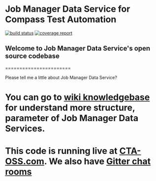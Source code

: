 # Job Manager Data Service for Compass Test Automation
[![build status](https://git.sami.int.thomsonreuters.com/compass/cta-app-jobmangerdataservice/badges/master/build.svg)](https://git.sami.int.thomsonreuters.com/compass/cta-app-jobmangerdataservice/commits/master)
[![coverage report](https://git.sami.int.thomsonreuters.com/compass/cta-app-jobmangerdataservice/badges/master/coverage.svg)](https://git.sami.int.thomsonreuters.com/compass/cta-app-jobmangerdataservice/commits/master)


## Welcome to Job Manager Data Service's open source codebase
=======================

Please tell me a little about Job Manager Data Service?










# You can go to [wiki knowledgebase](https://git.sami.int.thomsonreuters.com/compass/cta-app-jobmanagerdataservice/wikis/home) for understand more structure, parameter of Job Manager Data Services.


# This code is running live at [CTA-OSS.com](https://www.). We also have [Gitter chat rooms](https://git.sami.int.thomsonreuters.com/compass/cta) 


